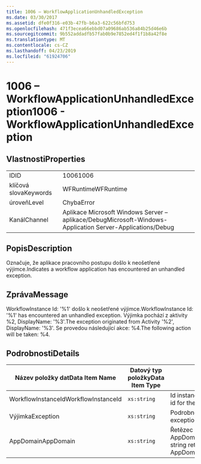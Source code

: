 ```yaml
---
title: 1006 – WorkflowApplicationUnhandledException
ms.date: 03/30/2017
ms.assetid: dfe0f316-e03b-47fb-b6a3-622c56bfd753
ms.openlocfilehash: 471f3ecea66ebbd07a09686ab536a84b25d46e6b
ms.sourcegitcommit: 9b552addadfb57fab0b9e7852ed4f1f1b8a42f8e
ms.translationtype: MT
ms.contentlocale: cs-CZ
ms.lasthandoff: 04/23/2019
ms.locfileid: "61924706"
---
```

# <a name="1006---workflowapplicationunhandledexception"></a><span data-ttu-id="3797a-102">1006 – WorkflowApplicationUnhandledException</span><span class="sxs-lookup"><span data-stu-id="3797a-102">1006 - WorkflowApplicationUnhandledException</span></span>
## <a name="properties"></a><span data-ttu-id="3797a-103">Vlastnosti</span><span class="sxs-lookup"><span data-stu-id="3797a-103">Properties</span></span>  
  
|||  
|-|-|  
|<span data-ttu-id="3797a-104">ID</span><span class="sxs-lookup"><span data-stu-id="3797a-104">ID</span></span>|<span data-ttu-id="3797a-105">1006</span><span class="sxs-lookup"><span data-stu-id="3797a-105">1006</span></span>|  
|<span data-ttu-id="3797a-106">klíčová slova</span><span class="sxs-lookup"><span data-stu-id="3797a-106">Keywords</span></span>|<span data-ttu-id="3797a-107">WFRuntime</span><span class="sxs-lookup"><span data-stu-id="3797a-107">WFRuntime</span></span>|  
|<span data-ttu-id="3797a-108">úroveň</span><span class="sxs-lookup"><span data-stu-id="3797a-108">Level</span></span>|<span data-ttu-id="3797a-109">Chyba</span><span class="sxs-lookup"><span data-stu-id="3797a-109">Error</span></span>|  
|<span data-ttu-id="3797a-110">Kanál</span><span class="sxs-lookup"><span data-stu-id="3797a-110">Channel</span></span>|<span data-ttu-id="3797a-111">Aplikace Microsoft Windows Server – aplikace/Debug</span><span class="sxs-lookup"><span data-stu-id="3797a-111">Microsoft-Windows-Application Server-Applications/Debug</span></span>|  
  
## <a name="description"></a><span data-ttu-id="3797a-112">Popis</span><span class="sxs-lookup"><span data-stu-id="3797a-112">Description</span></span>  
 <span data-ttu-id="3797a-113">Označuje, že aplikace pracovního postupu došlo k neošetřené výjimce.</span><span class="sxs-lookup"><span data-stu-id="3797a-113">Indicates a workflow application has encountered an unhandled exception.</span></span>  
  
## <a name="message"></a><span data-ttu-id="3797a-114">Zpráva</span><span class="sxs-lookup"><span data-stu-id="3797a-114">Message</span></span>  
 <span data-ttu-id="3797a-115">WorkflowInstance Id: '%1' došlo k neošetřené výjimce.</span><span class="sxs-lookup"><span data-stu-id="3797a-115">WorkflowInstance Id: '%1' has encountered an unhandled exception.</span></span>  <span data-ttu-id="3797a-116">Výjimka pochází z aktivity %2, DisplayName: '%3'.</span><span class="sxs-lookup"><span data-stu-id="3797a-116">The exception originated from Activity '%2', DisplayName: '%3'.</span></span>  <span data-ttu-id="3797a-117">Se provedou následující akce: %4.</span><span class="sxs-lookup"><span data-stu-id="3797a-117">The following action will be taken: %4.</span></span>  
  
## <a name="details"></a><span data-ttu-id="3797a-118">Podrobnosti</span><span class="sxs-lookup"><span data-stu-id="3797a-118">Details</span></span>  
  
|<span data-ttu-id="3797a-119">Název položky dat</span><span class="sxs-lookup"><span data-stu-id="3797a-119">Data Item Name</span></span>|<span data-ttu-id="3797a-120">Datový typ položky</span><span class="sxs-lookup"><span data-stu-id="3797a-120">Data Item Type</span></span>|<span data-ttu-id="3797a-121">Popis</span><span class="sxs-lookup"><span data-stu-id="3797a-121">Description</span></span>|  
|--------------------|--------------------|-----------------|  
|<span data-ttu-id="3797a-122">WorkflowInstanceId</span><span class="sxs-lookup"><span data-stu-id="3797a-122">WorkflowInstanceId</span></span>|`xs:string`|<span data-ttu-id="3797a-123">Id instance pracovního postupu</span><span class="sxs-lookup"><span data-stu-id="3797a-123">The instance id for the workflow</span></span>|  
|<span data-ttu-id="3797a-124">Výjimka</span><span class="sxs-lookup"><span data-stu-id="3797a-124">Exception</span></span>|`xs:string`|<span data-ttu-id="3797a-125">Podrobnosti o výjimce pro výjimku</span><span class="sxs-lookup"><span data-stu-id="3797a-125">The exception details for the exception</span></span>|  
|<span data-ttu-id="3797a-126">AppDomain</span><span class="sxs-lookup"><span data-stu-id="3797a-126">AppDomain</span></span>|`xs:string`|<span data-ttu-id="3797a-127">Řetězec vrácený funkcí AppDomain.CurrentDomain.FriendlyName.</span><span class="sxs-lookup"><span data-stu-id="3797a-127">The string returned by AppDomain.CurrentDomain.FriendlyName.</span></span>|
